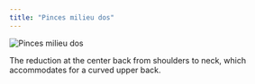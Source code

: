 ```yaml
---
title: "Pinces milieu dos"
---
```


![Pinces milieu dos](centerbackdart.svg)

The reduction at the center back from shoulders to neck, which accommodates for a curved upper back.




